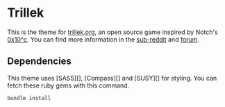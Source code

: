 # Trillek

This is the theme for [trillek.org][trillek-site], an open source game inspired by Notch's [0x10^c][0x10c]. You can find more information in the [sub-reddit][] and [forum][].

## Dependencies

This theme uses [SASS][], [Compass][] and [SUSY][] for styling. You can fetch these ruby gems with this command.

```bash
bundle install
```

[trillek-site]: http://trillek.org/
[0x10c]: http://0x10c.com/
[sub-reddit]: http://www.reddit.com/r/trillek
[forum]: http://forum.trillek.org/
